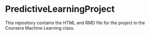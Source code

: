 # PredictiveLearningProject
This repository contains the HTML and RMD file for the project in the Coursera Machine Learning class.
